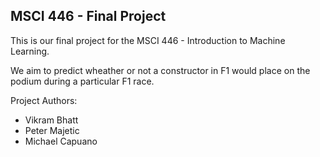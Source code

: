 ## MSCI 446 - Final Project

This is our final project for the MSCI 446 - Introduction to Machine Learning.

We aim to predict wheather or not a constructor in F1 would place on the podium during a particular F1 race.

Project Authors: 
- Vikram Bhatt
- Peter Majetic
- Michael Capuano

